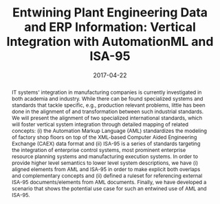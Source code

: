 ---
abstract: 'IT systems'' integration in manufacturing companies is currently investigated
  in both academia and industry. While there can be found specialized systems and
  standards that tackle specific, e.g., production relevant problems, little has been
  done in the alignment of and transformation between such industrial standards. We
  will present the alignment of two specialized international standards, which will
  foster vertical system integration through detailed mapping of related concepts:
  (i) the Automation Markup Language (AML) standardizes the modeling of factory shop
  floors on top of the XML-based Computer Aided Engineering Exchange (CAEX) data format
  and (ii) ISA-95 is a series of standards targeting the integration of enterprise
  control systems, most prominent enterprise resource planning systems and manufacturing
  execution systems. In order to provide higher level semantics to lower level system
  descriptions, we have (i) aligned elements from AML and ISA-95 in order to make
  explicit both overlaps and complementary concepts and (ii) defined a ruleset for
  referencing external ISA-95 documents/elements from AML documents. Finally, we have
  developed a scenario that shows the potential use case for such an entwined use
  of AML and ISA-95.'
authors:
- Bernhard Wally
- Christian Huemer
- Alexandra Mazak
date: '2017-04-22'
featured: false
links:
- name: Publik
  url: https://publik.tuwien.ac.at/showentry.php?ID=258975&lang=2
publication_types:
- '1'
publishDate: '2017-04-22'
specifics: 'Vortrag: 3rd International Conference on Control, Automation and Robotics
  (ICCAR 2017), Nagoya, Japan; 22.04.2017 - 24.04.2017; in: "Proceedings of the 3rd
  International Conference on Control, Automation and Robotics", IEEE Press, (2017),
  ISBN: 978-1-5090-6087-0; S. 356 - 364.'
title: 'Entwining Plant Engineering Data and ERP Information: Vertical Integration
  with AutomationML and ISA-95'
url_pdf: ''
---